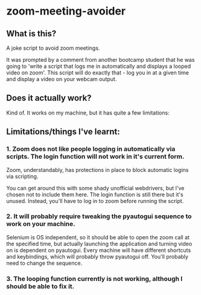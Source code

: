 # zoom-meeting-avoider
## What is this?
A joke script to avoid zoom meetings.

It was prompted by a comment from another bootcamp student that he was going to 'write a script that logs me in automatically and displays a looped video on zoom'. This script will do exactly that - log you in at a given time and display a video on your webcam output.

## Does it actually work?
Kind of. It works on my machine, but it has quite a few limitations:

## Limitations/things I've learnt:
### 1. Zoom does not like people logging in automatically via scripts. The login function will not work in it's current form.
Zoom, understandably, has protections in place to block automatic logins via scripting. 

You can get around this with some shady unofficial webdrivers, but I've chosen not to include them here. The login function is still there but it's unused. Instead, you'll have to log in to zoom before running the script.

### 2. It will probably require tweaking the pyautogui sequence to work on your machine.
Selenium is OS independent, so it should be able to open the zoom call at the specified time, but actually launching the application and turning video on is dependent on pyautogui. Every machine will have different shortcuts and keybindings, which will probably throw pyautogui off. You'll probably need to change the sequence.

### 3. The looping function currently is not working, although I should be able to fix it.
